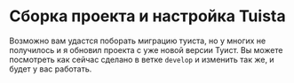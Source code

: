 # Сборка проекта и настройка Tuista
Возможно вам удастся поборать миграцию туиста, но у многих не получилось и я обновил проекта с уже новой версии Туист. Вы можете посмотреть как сейчас сделано в ветке `develop` и изменить так же, и будет у вас работать.

